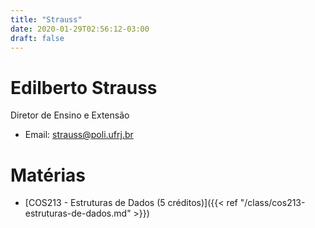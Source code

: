 ```yaml
---
title: "Strauss"
date: 2020-01-29T02:56:12-03:00
draft: false
---
```


# Edilberto Strauss

Diretor de Ensino e Extensão

- Email: strauss@poli.ufrj.br

# Matérias

- [COS213 - Estruturas de Dados (5 créditos)]({{< ref "/class/cos213-estruturas-de-dados.md" >}})
